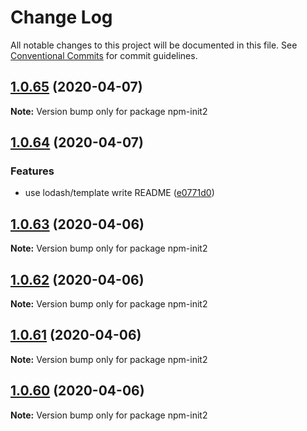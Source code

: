 # Change Log

All notable changes to this project will be documented in this file.
See [Conventional Commits](https://conventionalcommits.org) for commit guidelines.

## [1.0.65](https://github.com/bluelovers/npm-init2/compare/npm-init2@1.0.64...npm-init2@1.0.65) (2020-04-07)

**Note:** Version bump only for package npm-init2





## [1.0.64](https://github.com/bluelovers/npm-init2/compare/npm-init2@1.0.63...npm-init2@1.0.64) (2020-04-07)


### Features

* use lodash/template write README ([e0771d0](https://github.com/bluelovers/npm-init2/commit/e0771d002a2ea576f00a110213d4d2aede993633))





## [1.0.63](https://github.com/bluelovers/npm-init2/compare/npm-init2@1.0.62...npm-init2@1.0.63) (2020-04-06)

**Note:** Version bump only for package npm-init2





## [1.0.62](https://github.com/bluelovers/npm-init2/compare/npm-init2@1.0.61...npm-init2@1.0.62) (2020-04-06)

**Note:** Version bump only for package npm-init2





## [1.0.61](https://github.com/bluelovers/npm-init2/compare/npm-init2@1.0.60...npm-init2@1.0.61) (2020-04-06)

**Note:** Version bump only for package npm-init2





## [1.0.60](https://github.com/bluelovers/npm-init2/compare/npm-init2@1.0.59...npm-init2@1.0.60) (2020-04-06)

**Note:** Version bump only for package npm-init2
